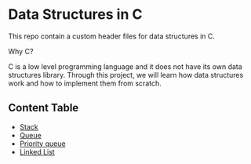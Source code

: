 # Data Structures in C

This repo contain a custom header files for data structures in C.

Why C?

C is a low level programming language and it does not have its own data structures library. Through this project, we will learn how data structures work and how to implement them from scratch.


## Content Table

- [Stack](https://github.com/AryanShourya/Data-Structures-in-C/tree/main/Stack)
- [Queue](https://github.com/AryanShourya/Data-Structures-in-C/tree/main/queue)
- [Priority queue]()
- [Linked List]()

